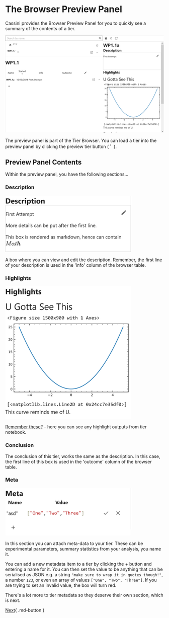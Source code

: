 # The Browser Preview Panel

Cassini provides the Browser Preview Panel for you to quickly see a summary of the contents of a tier. 

![Full Browser](../static/full-browser.png)

The preview panel is part of the Tier Browser. You can load a tier into the preview panel by clicking the preview tier button (<svg xmlns="http://www.w3.org/2000/svg" width="16" viewBox="0 0 24 24" display="inline-block"><g xmlns="http://www.w3.org/2000/svg" class="jp-icon3" fill="#616161" shape-rendering="geometricPrecision"><path d="M7.2,5.2L10.9,9l-3.8,3.8V5.2H7.2z"></path></g></svg>).

## Preview Panel Contents

Within the preview panel, you have the following sections...

### Description

<img alt="Description Box" src="../static/description-editor.png" width="400px"/>

A box where you can view and edit the description. Remember, the first line of your description is used in the 'info' column of the browser table.

### Highlights

<img src="../static/highlights-example.png" alt="Highlights" width="400px"></img>

[Remember these?](within-the-notebook.md#creating-highlights) - here you can see any highlight outputs from tier notebook.

### Conclusion

The conclusion of this tier, works the same as the description. In this case, the first line of this box is used in the 'outcome' column of the browser table.

### Meta

<img alt="Meta Editor" src="../static/meta-section.png" width="400px"/>

In this section you can attach meta-data to your tier. These can be experimental parameters, summary statistics from your analysis, you name it.

You can add a new metadata item to a tier by clicking the + button and entering a name for it. You can then set the value to be anything that can be serialised as JSON e.g. a string `"make sure to wrap it in quotes though!"`, a number `123`, or even an array of values `["One", "Two", "Three"]`. If you are trying to set an invalid value, the box will turn red.

There's a lot more to tier metadata so they deserve their own section, which is next.

[Next](./meta.md){ .md-button }
